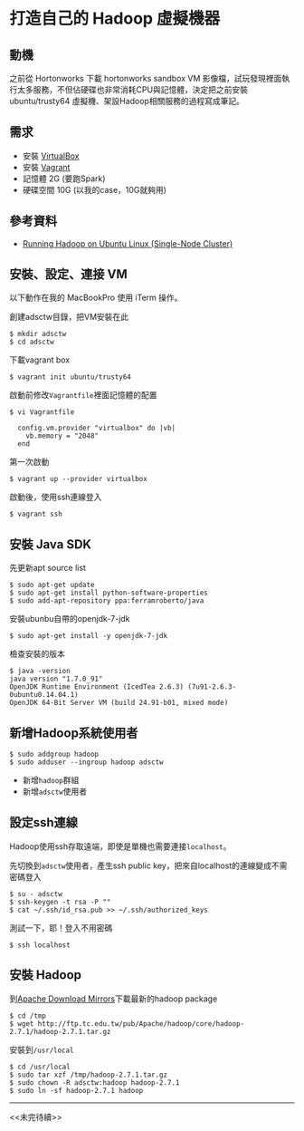 # 打造自己的 Hadoop 虛擬機器

## 動機

之前從 Hortonworks 下載 hortonworks sandbox VM 影像檔，試玩發現裡面執行太多服務，不但佔硬碟也非常消耗CPU與記憶體，決定把之前安裝 ubuntu/trusty64 虛擬機、架設Hadoop相關服務的過程寫成筆記。

## 需求

- 安裝 [VirtualBox](https://www.virtualbox.org/wiki/Downloads)
- 安裝 [Vagrant](https://www.vagrantup.com/downloads.html)
- 記憶體 2G (要跑Spark)
- 硬碟空間 10G (以我的case，10G就夠用)

## 參考資料
- [Running Hadoop on Ubuntu Linux (Single-Node Cluster)](http://www.michael-noll.com/tutorials/running-hadoop-on-ubuntu-linux-single-node-cluster/)

## 安裝、設定、連接 VM

以下動作在我的 MacBookPro 使用 iTerm 操作。

創建adsctw目錄，把VM安裝在此
```shell
$ mkdir adsctw
$ cd adsctw
```

下載vagrant box
```shell
$ vagrant init ubuntu/trusty64
```

啟動前修改```Vagrantfile```裡面記憶體的配置
```shell
$ vi Vagrantfile
```
```
  config.vm.provider "virtualbox" do |vb|
    vb.memory = "2048"
  end
```

第一次啟動
```shell
$ vagrant up --provider virtualbox
```

啟動後，使用ssh連線登入
```shell
$ vagrant ssh
```

## 安裝 Java SDK

先更新apt source list
```shell
$ sudo apt-get update
$ sudo apt-get install python-software-properties
$ sudo add-apt-repository ppa:ferramroberto/java
```

安裝ubunbu自帶的openjdk-7-jdk
```shell
$ sudo apt-get install -y openjdk-7-jdk
```

檢查安裝的版本
```shell
$ java -version
java version "1.7.0_91"
OpenJDK Runtime Environment (IcedTea 2.6.3) (7u91-2.6.3-0ubuntu0.14.04.1)
OpenJDK 64-Bit Server VM (build 24.91-b01, mixed mode)
```

## 新增Hadoop系統使用者

```shell
$ sudo addgroup hadoop
$ sudo adduser --ingroup hadoop adsctw
```

- 新增```hadoop```群組
- 新增```adsctw```使用者

## 設定ssh連線

Hadoop使用ssh存取遠端，即使是單機也需要連接```localhost```。

先切換到```adsctw```使用者，產生ssh public key，把來自localhost的連線變成不需密碼登入
```shell
$ su - adsctw
$ ssh-keygen -t rsa -P ""
$ cat ~/.ssh/id_rsa.pub >> ~/.ssh/authorized_keys
```

測試一下，耶！登入不用密碼
```
$ ssh localhost
```

## 安裝 Hadoop
到[Apache Download Mirrors](http://www.apache.org/dyn/closer.cgi/hadoop/core)下載最新的hadoop package
```shell
$ cd /tmp
$ wget http://ftp.tc.edu.tw/pub/Apache/hadoop/core/hadoop-2.7.1/hadoop-2.7.1.tar.gz
```

安裝到```/usr/local```
```shell
$ cd /usr/local
$ sudo tar xzf /tmp/hadoop-2.7.1.tar.gz
$ sudo chown -R adsctw:hadoop hadoop-2.7.1
$ sudo ln -sf hadoop-2.7.1 hadoop
```
___
<<未完待續>>
